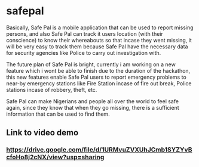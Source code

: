 # safepal

Basically, Safe Pal is a mobile application that can be used to report missing persons, and also Safe Pal can track it users location (with their conscience) to know their whereabouts so that incase they went missing, it will be very easy to track them because Safe Pal have the necessary data for security agencies like Police to carry out investigation with.

The future plan of Safe Pal is bright, currently i am working on a new feature which i wont be able to finish due to the duration of the hackathon, this new features enable Safe Pal users to report emergency problems to near-by emergency stations like Fire Station incase of fire out break, Police stations incase of robbery, theft, etc. 

Safe Pal can make Nigerians and people all over the world to feel safe again, since they know that when they go missing, there is a sufficient information that can be used to find them.
## Link to video demo
### https://drive.google.com/file/d/1URMvuZVXUhJCmb1SYZYvBcfoHo8j2cNX/view?usp=sharing
